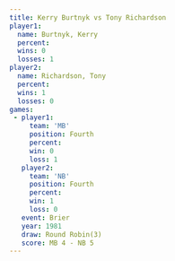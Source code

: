 ```yaml
---
title: Kerry Burtnyk vs Tony Richardson
player1:                
  name: Burtnyk, Kerry  
  percent:              
  wins: 0               
  losses: 1             
player2:                
  name: Richardson, Tony
  percent:              
  wins: 1               
  losses: 0             
games:
 - player1:          
     team: 'MB'      
     position: Fourth
     percent:        
     win: 0          
     loss: 1         
   player2:          
     team: 'NB'      
     position: Fourth
     percent:        
     win: 1          
     loss: 0         
   event: Brier        
   year: 1981          
   draw: Round Robin(3)
   score: MB 4 - NB 5  
---
```

